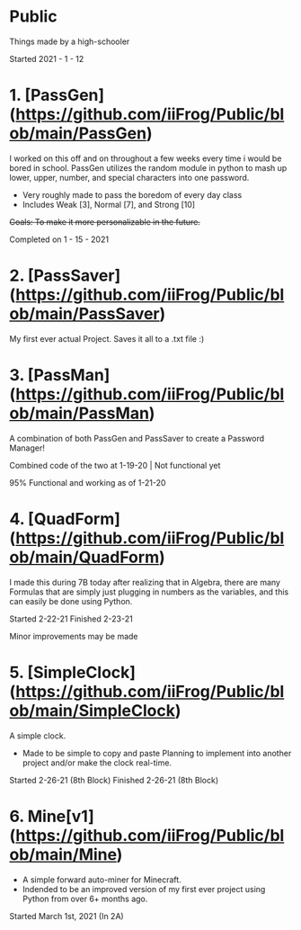 # Public
Things made by a high-schooler

Started 2021 - 1 - 12

# 1. [PassGen] (https://github.com/iiFrog/Public/blob/main/PassGen) 
I worked on this off and on throughout a few weeks every time i would be bored in school. 
PassGen utilizes the random module in python to mash up lower, upper, number, and special characters into one password.
- Very roughly made to pass the boredom of every day class
- Includes Weak [3], Normal [7], and Strong [10]

~~Goals: To make it more personalizable in the future.~~

Completed on 1 - 15 - 2021
# 2. [PassSaver] (https://github.com/iiFrog/Public/blob/main/PassSaver)

My first ever actual Project. Saves it all to a .txt file :)

# 3. [PassMan] (https://github.com/iiFrog/Public/blob/main/PassMan)
A combination of both PassGen and PassSaver to create a Password Manager!

Combined code of the two at 1-19-20 | Not functional yet

95% Functional and working as of 1-21-20
 
# 4. [QuadForm] (https://github.com/iiFrog/Public/blob/main/QuadForm)
 I made this during 7B today after realizing that in Algebra, there are many Formulas that are simply just plugging in numbers as the variables, and this can easily be done using Python. 

Started 2-22-21 
Finished 2-23-21

Minor improvements may be made
# 5. [SimpleClock] (https://github.com/iiFrog/Public/blob/main/SimpleClock)
 A simple clock.
  * Made to be simple to copy and paste
 Planning to implement into another project and/or make the clock real-time.

Started 2-26-21 (8th Block)
Finished 2-26-21 (8th Block)

# 6. Mine[v1] (https://github.com/iiFrog/Public/blob/main/Mine)
* A simple forward auto-miner for Minecraft.
* Indended to be an improved version of my first ever project using Python from over 6+ months ago.

Started March 1st, 2021 (In 2A)
